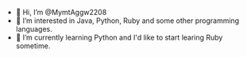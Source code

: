- 👋 Hi, I’m @MymtAggw2208
- 👀 I’m interested in Java, Python, Ruby and some other programming languages.
- 🌱 I’m currently learning Python and I'd like to start learing Ruby sometime.

<!---
MymtAggw2208/MymtAggw2208 is a ✨ special ✨ repository because its `README.md` (this file) appears on your GitHub profile.
You can click the Preview link to take a look at your changes.
--->
